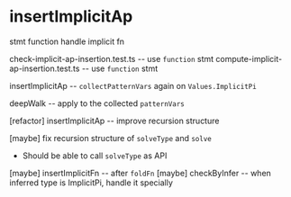 # insertImplicitAp

stmt function handle implicit fn

check-implicit-ap-insertion.test.ts -- use `function` stmt
compute-implicit-ap-insertion.test.ts -- use `function` stmt

insertImplicitAp -- `collectPatternVars` again on `Values.ImplicitPi`

deepWalk -- apply to the collected `patternVars`

[refactor] insertImplicitAp -- improve recursion structure

[maybe] fix recursion structure of `solveType` and `solve`

- Should be able to call `solveType` as API

[maybe] insertImplicitFn -- after `foldFn`
[maybe] checkByInfer -- when inferred type is ImplicitPi, handle it specially
